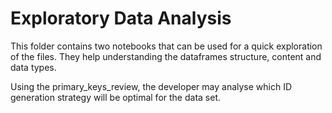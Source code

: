 # Exploratory Data Analysis

This folder contains two notebooks that can be used for a quick exploration of the files. 
They help understanding the dataframes structure, content and data types.

Using the primary_keys_review, the developer may analyse which ID generation strategy will be 
optimal for the data set.
